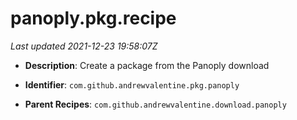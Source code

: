 # panoply.pkg.recipe

_Last updated 2021-12-23 19:58:07Z_

- **Description**: Create a package from the Panoply download

- **Identifier**: `com.github.andrewvalentine.pkg.panoply`

- **Parent Recipes**: `com.github.andrewvalentine.download.panoply`